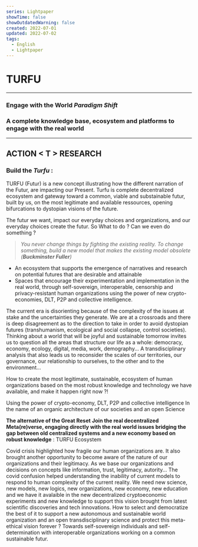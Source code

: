 ```yaml
---
series: Lightpaper
showTime: false
showOutdatedWarning: false
created: 2022-07-01
updated: 2022-07-02
tags:
  - English
  - Lightpaper
---
```

# TURFU
---
### **Engage with the World *Paradigm Shift***
### **A complete knowledge base, ecosystem and platforms to engage with the real world**
---
**ACTION < T > RESEARCH**
---
### **Build the *Turfu*** : 

TURFU (Futur) is a new concept illustrating how the different narration of the Futur, are impacting our Present. 
Turfu is complete decentralized ecosystem and gateway toward a common, viable and substainable futur, built by us, on the most legitimate and available ressources, opening bifurcations to dystopian visions of the future.

The futur we want, impact our everyday choices and organizations, and our everyday choices create the futur. So What to do ? Can we even do something ?

> *You never change things by fighting the existing reality. To change something, build a new model that makes the existing model obsolete (**Buckminster Fuller**)*

- An ecosystem that supports the emergence of narratives and research on potential futures that are desirable and attainable
- Spaces that encourage their experimentation and implementation in the real world, through self-sovereign, interoperable, censorship and privacy-resistant human organizations using the power of new crypto-economies, DLT, P2P and collective intelligence.
 

The current era is disorienting because of the complexity of the issues at stake and the uncertainties they generate. We are at a crossroads and there is deep disagreement as to the direction to take in order to avoid dystopian futures (transhumanism, ecological and social collapse, control societies). Thinking about a world that will be joyful and sustainable tomorrow invites us to question all the areas that structure our life as a whole: democracy, economy, ecology, digital, media, work, demography... A transdisciplinary analysis that also leads us to reconsider the scales of our territories, our governance, our relationship to ourselves, to the other and to the environment... 


How to create the most legitimate, sustainable, ecosystem of human organizations based on the most robust knowledge and technology we have available, and make it happen right now ?!  

Using the power of crypto-economy, DLT, P2P and collective intelligence
In the name of an organic architecture of our societies and an open Science

**The alternative of the Great Reset**
**Join the real decentralized Meta(re)verse,
engaging directly with the real world issues bridging the gap between old centralized systems and a new economy based on robust knowledge** : TURFU Ecosystem

Covid crisis highlighted how fragile our human organizations are. It also brought another opportunity to become aware of the nature of our organizations and their legitimacy. 
As we base our organizations and decisions on concepts like information, trust, legitimacy, autority... The covid confusion helped understanding the inability of current models to respond to human complexity of the current reality. 
We need new science, new models, new logics, new organizations, new economy, new education and we have it avalaible in the new decentralized cryptoeconomic experiments and new knowledge to support this vision brought from latest scientific discoveries and tech innovations.
How to select and democratize the best of it to support a new autonomous and sustainable world organization and an open transdisciplinary science and protect this meta-ethical vision forever ? Towards self-sovereign individuals and self-determination with interoperable organizations working on a common sustainable futur.



